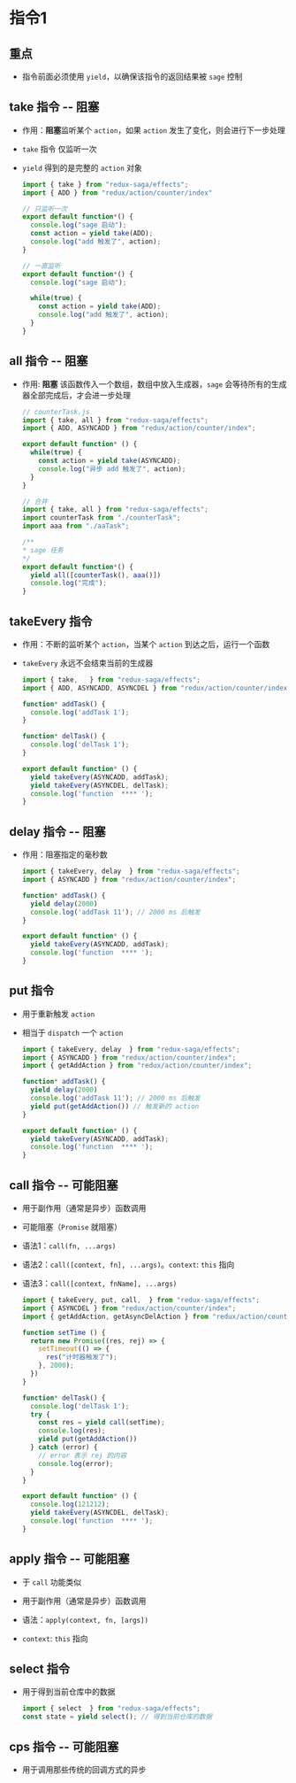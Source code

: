 # 指令1

## 重点

  - 指令前面必须使用 `yield`，以确保该指令的返回结果被 `sage` 控制

## take 指令 -- 阻塞

  - 作用：**阻塞**监听某个 `action`，如果 `action` 发生了变化，则会进行下一步处理

  - `take` 指令 仅监听一次

  - `yield` 得到的是完整的 `action` 对象

    ```js
    import { take } from "redux-saga/effects";
    import { ADD } from "redux/action/counter/index"

    // 只监听一次
    export default function*() {
      console.log("sage 启动");
      const action = yield take(ADD);
      console.log("add 触发了", action);
    }

    // 一直监听
    export default function*() {
      console.log("sage 启动");

      while(true) {
        const action = yield take(ADD);
        console.log("add 触发了", action);
      }
    }
    ```

## all 指令 -- 阻塞

  - 作用: **阻塞** 该函数传入一个数组，数组中放入生成器，`sage` 会等待所有的生成器全部完成后，才会进一步处理

    ```js
    // counterTask.js
    import { take, all } from "redux-saga/effects";
    import { ADD, ASYNCADD } from "redux/action/counter/index";

    export default function* () {
      while(true) {
        const action = yield take(ASYNCADD);
        console.log("异步 add 触发了", action);
      }
    }
    ```

    ```js
    // 合并
    import { take, all } from "redux-saga/effects";
    import counterTask from "./counterTask";
    import aaa from "./aaTask";

    /**
    * sage 任务
    */
    export default function*() {
      yield all([counterTask(), aaa()])
      console.log("完成");
    }
    ```

## takeEvery 指令

  - 作用：不断的监听某个 `action`，当某个 `action` 到达之后，运行一个函数

  - `takeEvery` 永远不会结束当前的生成器&#x20;

    ```js
    import { take,   } from "redux-saga/effects";
    import { ADD, ASYNCADD, ASYNCDEL } from "redux/action/counter/index";

    function* addTask() {
      console.log('addTask 1');
    }

    function* delTask() {
      console.log('delTask 1');
    }

    export default function* () {
      yield takeEvery(ASYNCADD, addTask);
      yield takeEvery(ASYNCDEL, delTask);
      console.log('function  **** ');
    }
    ```

## delay 指令 -- 阻塞

  - 作用：阻塞指定的毫秒数

    ```js
    import { takeEvery, delay  } from "redux-saga/effects";
    import { ASYNCADD } from "redux/action/counter/index";

    function* addTask() {
      yield delay(2000)
      console.log('addTask 11'); // 2000 ms 后触发
    }

    export default function* () {
      yield takeEvery(ASYNCADD, addTask);
      console.log('function  **** ');
    }
    ```

## put 指令

  - 用于重新触发 `action`

  - 相当于 `dispatch` 一个 `action`

    ```js
    import { takeEvery, delay  } from "redux-saga/effects";
    import { ASYNCADD } from "redux/action/counter/index";
    import { getAddAction } from "redux/action/counter/index";

    function* addTask() {
      yield delay(2000)
      console.log('addTask 11'); // 2000 ms 后触发
      yield put(getAddAction()) // 触发新的 action
    }

    export default function* () {
      yield takeEvery(ASYNCADD, addTask);
      console.log('function  **** ');
    }
    ```

## call 指令 -- 可能阻塞

  - 用于副作用（通常是异步）函数调用

  - 可能阻塞（`Promise` 就阻塞）

  - 语法1：`call(fn, ...args)`

  - 语法2：`call([context, fn], ...args)`。`context`: `this` 指向

  - 语法3：`call([context, fnName], ...args)`

    ```js
    import { takeEvery, put, call,  } from "redux-saga/effects";
    import { ASYNCDEL } from "redux/action/counter/index";
    import { getAddAction, getAsyncDelAction } from "redux/action/counter/index";

    function setTime () {
      return new Promise((res, rej) => {
        setTimeout(() => {
          res("计时器触发了");
        }, 2000);
      })
    }

    function* delTask() {
      console.log('delTask 1');
      try {
        const res = yield call(setTime);
        console.log(res);
        yield put(getAddAction())
      } catch (error) {
        // error 表示 rej 的内容
        console.log(error);
      }
    }

    export default function* () {
      console.log(121212);
      yield takeEvery(ASYNCDEL, delTask);
      console.log('function  **** ');
    }
    ```

## apply 指令 -- 可能阻塞

  - 于 `call` 功能类似

  - 用于副作用（通常是异步）函数调用

  - 语法：`apply(context, fn, [args])`

  - `context`: `this` 指向

## select 指令

  - 用于得到当前仓库中的数据

    ```js
    import { select  } from "redux-saga/effects";
    const state = yield select(); // 得到当前仓库的数据
    ```

## cps 指令 -- 可能阻塞

  - 用于调用那些传统的回调方式的异步
